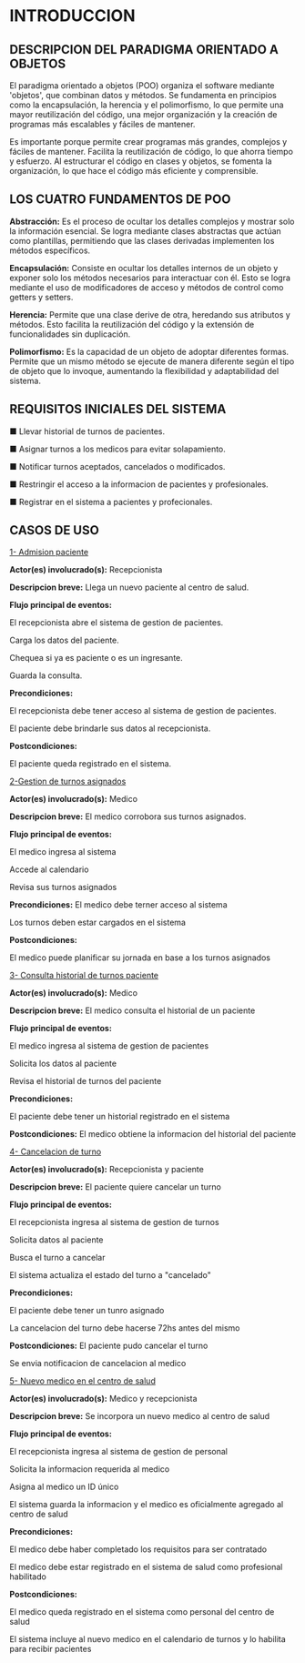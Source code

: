 # INTRODUCCION

## DESCRIPCION DEL PARADIGMA ORIENTADO A OBJETOS
El paradigma orientado a objetos (POO) organiza el software mediante 'objetos', que combinan datos y métodos. Se fundamenta en principios como la encapsulación, la herencia y el polimorfismo, lo que permite una mayor reutilización del código, una mejor organización y la creación de programas más escalables y fáciles de mantener.

Es importante porque permite crear programas más grandes, complejos y fáciles de mantener. Facilita la reutilización de código, lo que ahorra tiempo y esfuerzo. Al estructurar el código en clases y objetos, se fomenta la organización, lo que hace el código más eficiente y comprensible.

## LOS CUATRO FUNDAMENTOS DE POO
**Abstracción:** Es el proceso de ocultar los detalles complejos y mostrar solo la información esencial. Se logra mediante clases abstractas que actúan como plantillas, permitiendo que las clases derivadas implementen los métodos específicos.

**Encapsulación:** Consiste en ocultar los detalles internos de un objeto y exponer solo los métodos necesarios para interactuar con él. Esto se logra mediante el uso de modificadores de acceso y métodos de control como getters y setters.

**Herencia:** Permite que una clase derive de otra, heredando sus atributos y métodos. Esto facilita la reutilización del código y la extensión de funcionalidades sin duplicación.

**Polimorfismo:** Es la capacidad de un objeto de adoptar diferentes formas. Permite que un mismo método se ejecute de manera diferente según el tipo de objeto que lo invoque, aumentando la flexibilidad y adaptabilidad del sistema.

## REQUISITOS INICIALES DEL SISTEMA
■ Llevar historial de turnos de pacientes.

■ Asignar turnos a los medicos para evitar solapamiento.

■ Notificar turnos aceptados, cancelados o modificados.

■ Restringir el acceso a la informacion de pacientes y profesionales.

■ Registrar en el sistema a pacientes y profecionales.


## CASOS DE USO
<ins>1- Admision paciente</ins>

**Actor(es) involucrado(s):** Recepcionista

**Descripcion breve:** Llega un nuevo paciente al centro de salud.

**Flujo principal de eventos:**

El recepcionista abre el sistema de gestion de pacientes.

Carga los datos del paciente.

Chequea si ya es paciente o es un ingresante.

Guarda la consulta.

**Precondiciones:**

El recepcionista debe tener acceso al sistema de gestion de pacientes.

El paciente debe brindarle sus datos al recepcionista.

**Postcondiciones:**

El paciente queda registrado en el sistema.


<ins>2-Gestion de turnos asignados</ins>

**Actor(es) involucrado(s):** Medico

**Descripcion breve:** El medico corrobora sus turnos asignados.

**Flujo principal de eventos:**

El medico ingresa al sistema 

Accede al calendario

Revisa sus turnos asignados

**Precondiciones:**
El medico debe terner acceso al sistema

Los turnos deben estar cargados en el sistema

**Postcondiciones:**

El medico puede planificar su jornada en base a los turnos asignados


<ins>3- Consulta historial de turnos paciente</ins>

**Actor(es) involucrado(s):** Medico

**Descripcion breve:** El medico consulta el historial de un paciente

**Flujo principal de eventos:**

El medico ingresa al sistema de gestion de pacientes

Solicita los datos al paciente

Revisa el historial de turnos del paciente

**Precondiciones:**

El paciente debe tener un historial registrado en el sistema

**Postcondiciones:**
El medico obtiene la informacion del historial del paciente


<ins>4- Cancelacion de turno</ins>

**Actor(es) involucrado(s):** Recepcionista y paciente

**Descripcion breve:** El paciente quiere cancelar un turno

**Flujo principal de eventos:**

El recepcionista ingresa al sistema de gestion de turnos

Solicita datos al paciente

Busca el turno a cancelar

El sistema actualiza el estado del turno a "cancelado"

**Precondiciones:**

El paciente debe tener un tunro asignado

La cancelacion del turno debe hacerse 72hs antes del mismo

**Postcondiciones:**
El paciente pudo cancelar el turno

Se envia notificacion de cancelacion al medico


<ins>5- Nuevo medico en el centro de salud</ins>

**Actor(es) involucrado(s):** Medico y recepcionista

**Descripcion breve:** Se incorpora un nuevo medico al centro de salud

**Flujo principal de eventos:** 

El recepcionista ingresa al sistema de gestion de personal

Solicita la informacion requerida al medico

Asigna al medico un ID único

El sistema guarda la informacion y el medico es oficialmente agregado al centro de salud

**Precondiciones:**

El medico debe haber completado los requisitos para ser contratado

El medico debe estar registrado en el sistema de salud como profesional habilitado

**Postcondiciones:**

El medico queda registrado en el sistema como personal del centro de salud

El sistema incluye al nuevo medico en el calendario de turnos y lo habilita para recibir pacientes
